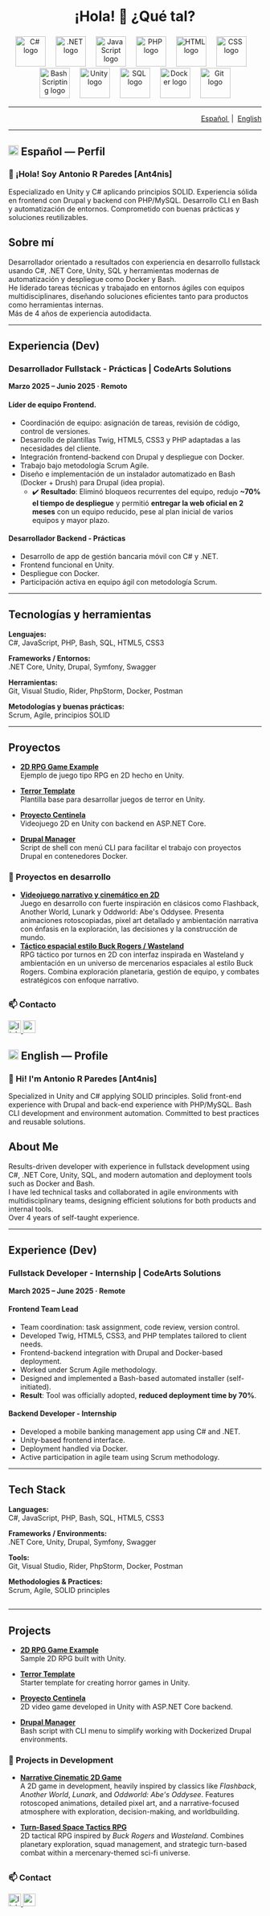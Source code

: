 <h1 align="center">¡Hola! 👋 ¿Qué tal?</h1>

###

<div align="center">
  <img src="https://skillicons.dev/icons?i=cs" height="60" alt="C# logo" />
  <img width="12" />
  <img src="https://skillicons.dev/icons?i=dotnet" height="60" alt=".NET logo" />
  <img width="12" />
  <img src="https://skillicons.dev/icons?i=js" height="60" alt="JavaScript logo" />
  <img width="12" />
  <img src="https://skillicons.dev/icons?i=php" height="60" alt="PHP logo" />
  <img width="12" />
  <img src="https://skillicons.dev/icons?i=html" height="60" alt="HTML logo" />
  <img width="12" />
  <img src="https://skillicons.dev/icons?i=css" height="60" alt="CSS logo" />
  <img width="12" />
  <img src="https://skillicons.dev/icons?i=bash" height="60" alt="Bash Scripting logo" />
  <img width="12" />
  <img src="https://skillicons.dev/icons?i=unity" height="60" alt="Unity logo" />
  <img width="12" />
  <img src="https://skillicons.dev/icons?i=mysql" height="60" alt="SQL logo" />
  <img width="12" />
  <img src="https://skillicons.dev/icons?i=docker" height="60" alt="Docker logo" />
  <img width="12" />
  <img src="https://skillicons.dev/icons?i=git" height="60" alt="Git logo" />
</div>

---

<div align="right">

<a href="#espanol">
  Español
</a>
&nbsp;|&nbsp;
<a href="#english">
  English
</a>

</div>

---

<h2 id="espanol"><img src="https://flagcdn.com/40x30/es.png" alt="Español" height="20" /> Español — Perfil</h2>

### 👋 ¡Hola! Soy Antonio R Paredes [Ant4nis]

Especializado en Unity y C# aplicando principios SOLID. Experiencia sólida en frontend con Drupal y backend con PHP/MySQL. Desarrollo CLI en Bash y automatización de entornos. Comprometido con buenas prácticas y soluciones reutilizables.

## Sobre mí

Desarrollador orientado a resultados con experiencia en desarrollo fullstack usando C#, .NET Core, Unity, SQL y herramientas modernas de automatización y despliegue como Docker y Bash.  
He liderado tareas técnicas y trabajado en entornos ágiles con equipos multidisciplinares, diseñando soluciones eficientes tanto para productos como herramientas internas.  
Más de 4 años de experiencia autodidacta.

---

## Experiencia (Dev)

### Desarrollador Fullstack - Prácticas | CodeArts Solutions  
**Marzo 2025 – Junio 2025 · Remoto**

#### Líder de equipo Frontend.
- Coordinación de equipo: asignación de tareas, revisión de código, control de versiones.
- Desarrollo de plantillas Twig, HTML5, CSS3 y PHP adaptadas a las necesidades del cliente.
- Integración frontend-backend con Drupal y despliegue con Docker.
- Trabajo bajo metodología Scrum Agile.
- Diseño e implementación de un instalador automatizado en Bash (Docker + Drush) para Drupal (idea propia).
  - ✔️ **Resultado**: Eliminó bloqueos recurrentes del equipo, redujo **~70% el tiempo de despliegue** y permitió **entregar la web oficial en 2 meses** con un equipo reducido, pese al plan inicial de varios equipos y mayor plazo.

#### Desarrollador Backend - Prácticas

- Desarrollo de app de gestión bancaria móvil con C# y .NET.
- Frontend funcional en Unity.
- Despliegue con Docker.
- Participación activa en equipo ágil con metodología Scrum.

---

## Tecnologías y herramientas

**Lenguajes:**  
C#, JavaScript, PHP, Bash, SQL, HTML5, CSS3

**Frameworks / Entornos:**  
.NET Core, Unity, Drupal, Symfony, Swagger

**Herramientas:**  
Git, Visual Studio, Rider, PhpStorm, Docker, Postman

**Metodologías y buenas prácticas:**  
Scrum, Agile, principios SOLID

---

## Proyectos

- [**2D RPG Game Example**](https://github.com/Ant4nis/ForgottenLibrary)  
  Ejemplo de juego tipo RPG en 2D hecho en Unity.

- [**Terror Template**](https://github.com/Ant4nis/TerrorTemplate)  
  Plantilla base para desarrollar juegos de terror en Unity.

- [**Proyecto Centinela**](https://github.com/Ant4nis/Proyecto-Centinela)  
  Videojuego 2D en Unity con backend en ASP.NET Core.

- [**Drupal Manager**](https://github.com/Ant4nis/DrupalManager)  
  Script de shell con menú CLI para facilitar el trabajo con proyectos Drupal en contenedores Docker.

### 🚧 Proyectos en desarrollo

-  **[Videojuego narrativo y cinemático en 2D](#)**  
   Juego en desarrollo con fuerte inspiración en clásicos como Flashback, Another World, Lunark y Oddworld: Abe's Oddysee. Presenta animaciones rotoscopiadas, pixel art detallado y ambientación narrativa con énfasis en la exploración, las decisiones y la construcción de mundo.
-  **[Táctico espacial estilo Buck Rogers / Wasteland](#)**  
   RPG táctico por turnos en 2D con interfaz inspirada en Wasteland y ambientación en un universo de mercenarios espaciales al estilo Buck Rogers. Combina exploración planetaria, gestión de equipo, y combates estratégicos con enfoque narrativo.
    
<h2></h2>

### 📫 Contacto

<div align="left">
  <a href="https://www.linkedin.com/in/antonio-r-paredes-2b0794199" target="_blank">
    <img src="https://img.shields.io/static/v1?message=LinkedIn&logo=linkedin&label=&color=0077B5&logoColor=white&labelColor=&style=for-the-badge" height="25" alt="linkedin logo" />
  </a>
  <a href="mailto:antonio.jobs@proton.me" target="_blank">
    <img src="https://img.shields.io/static/v1?message=Gmail&logo=gmail&label=&color=D14836&logoColor=white&labelColor=&style=for-the-badge" height="25" alt="gmail logo" />
  </a>  
</div>

<h2></h2>

<h2 id="english"><img src="https://flagcdn.com/40x30/us.png" alt="English" height="20" /> English — Profile</h2>

### 👋 Hi! I'm Antonio R Paredes [Ant4nis]

Specialized in Unity and C# applying SOLID principles. Solid front-end experience with Drupal and back-end experience with PHP/MySQL. Bash CLI development and environment automation. Committed to best practices and reusable solutions.

<h2></h2>

## About Me

Results-driven developer with experience in fullstack development using C#, .NET Core, Unity, SQL, and modern automation and deployment tools such as Docker and Bash.  
I have led technical tasks and collaborated in agile environments with multidisciplinary teams, designing efficient solutions for both products and internal tools.  
Over 4 years of self-taught experience.

---

## Experience (Dev)

### Fullstack Developer - Internship | CodeArts Solutions  
**March 2025 – June 2025 · Remote**

#### Frontend Team Lead
- Team coordination: task assignment, code review, version control.
- Developed Twig, HTML5, CSS3, and PHP templates tailored to client needs.
- Frontend-backend integration with Drupal and Docker-based deployment.
- Worked under Scrum Agile methodology.
- Designed and implemented a Bash-based automated installer (self-initiated).
- **Result**: Tool was officially adopted, **reduced deployment time by 70%**.

#### Backend Developer - Internship

- Developed a mobile banking management app using C# and .NET.
- Unity-based frontend interface.
- Deployment handled via Docker.
- Active participation in agile team using Scrum methodology.

---

## Tech Stack

**Languages:**  
C#, JavaScript, PHP, Bash, SQL, HTML5, CSS3

**Frameworks / Environments:**  
.NET Core, Unity, Drupal, Symfony, Swagger

**Tools:**  
Git, Visual Studio, Rider, PhpStorm, Docker, Postman

**Methodologies & Practices:**  
Scrum, Agile, SOLID principles<h2></h2>

---

## Projects

- [**2D RPG Game Example**](https://github.com/Ant4nis/ForgottenLibrary)  
  Sample 2D RPG built with Unity.

- [**Terror Template**](https://github.com/Ant4nis/TerrorTemplate)  
  Starter template for creating horror games in Unity.

- [**Proyecto Centinela**](https://github.com/Ant4nis/Proyecto-Centinela)  
  2D video game developed in Unity with ASP.NET Core backend.

- [**Drupal Manager**](https://github.com/Ant4nis/DrupalManager)  
  Bash script with CLI menu to simplify working with Dockerized Drupal environments.

### 🚧 Projects in Development

-  [**Narrative Cinematic 2D Game**](#)  
   A 2D game in development, heavily inspired by classics like *Flashback*, *Another World*, *Lunark*, and *Oddworld: Abe's Oddysee*. Features rotoscoped animations, detailed pixel art, and a narrative-focused atmosphere with exploration, decision-making, and worldbuilding.

-  [**Turn-Based Space Tactics RPG**](#)  
   2D tactical RPG inspired by *Buck Rogers* and *Wasteland*. Combines planetary exploration, squad management, and strategic turn-based combat within a mercenary-themed sci-fi universe.

<h2></h2>

### 📫 Contact

<div align="left">
  <a href="https://www.linkedin.com/in/antonio-r-paredes-2b0794199" target="_blank">
    <img src="https://img.shields.io/static/v1?message=LinkedIn&logo=linkedin&label=&color=0077B5&logoColor=white&labelColor=&style=for-the-badge" height="25" alt="linkedin logo" />
  </a>
  <a href="mailto:antonio.jobs@proton.me" target="_blank">
    <img src="https://img.shields.io/static/v1?message=Gmail&logo=gmail&label=&color=D14836&logoColor=white&labelColor=&style=for-the-badge" height="25" alt="gmail logo" />
  </a>  
</div>
